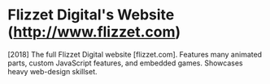 # Flizzet Digital's Website (http://www.flizzet.com)
[2018] The full Flizzet Digital website [flizzet.com]. Features many animated parts, custom JavaScript features, and embedded games. Showcases heavy web-design skillset.
